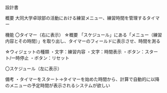 設計書

概要
大同大学卓球部の活動における練習メニュー、練習時間を管理するタイマー

機能
〇タイマー（右に表示）
☆概要
「スケジュール」にある「メニュー（練習内容とその時間）」を取り出し、タイマーのフィールドに表示させ、時間を測る

☆ウィジェットの種類
・文字：練習内容
・文字：時間表示
・ボタン：スタート/一時停止
・ボタン：リセット



〇スケジュール（左に表示）



備考
・タイマーをスタート→タイマーを始めた時間から、計算で自動的に以降のメニューの予定時間が表示されるシステムが欲しい